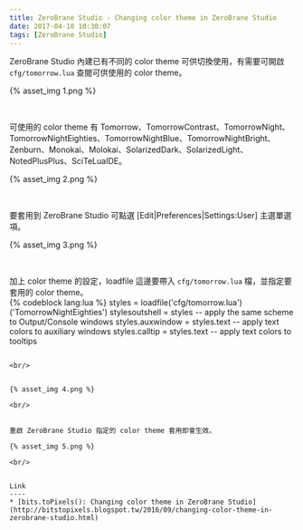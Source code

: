 ```yaml
---
title: ZeroBrane Studio - Changing color theme in ZeroBrane Studio
date: 2017-04-18 10:30:07
tags: [ZeroBrane Studio]
---
```


ZeroBrane Studio 內建已有不同的 color theme 可供切換使用，有需要可開啟 `cfg/tomorrow.lua` 查閱可供使用的 color theme。  

<!-- More -->

{% asset_img 1.png %}

<br/>


可使用的 color theme 有 Tomorrow、TomorrowContrast、TomorrowNight、TomorrowNightEighties、TomorrowNightBlue、TomorrowNightBright、Zenburn、Monokai、Molokai、SolarizedDark、SolarizedLight、NotedPlusPlus、SciTeLuaIDE。  

{% asset_img 2.png %}

<br/>


要套用到 ZeroBrane Studio 可點選 [Edit|Preferences|Settings:User] 主選單選項。  

{% asset_img 3.png %}

<br/>

加上 color theme 的設定，loadfile 這邊要帶入 `cfg/tomorrow.lua` 檔，並指定要套用的 color theme。  
{% codeblock lang:lua %}
styles = loadfile('cfg/tomorrow.lua')('TomorrowNightEighties')
stylesoutshell = styles -- apply the same scheme to Output/Console windows
styles.auxwindow = styles.text -- apply text colors to auxiliary windows
styles.calltip = styles.text -- apply text colors to tooltips
```

<br/>


{% asset_img 4.png %}

<br/>


重啟 ZeroBrane Studio 指定的 color theme 套用即會生效。  

{% asset_img 5.png %}

<br/>


Link
----
* [bits.toPixels(): Changing color theme in ZeroBrane Studio](http://bitstopixels.blogspot.tw/2016/09/changing-color-theme-in-zerobrane-studio.html)